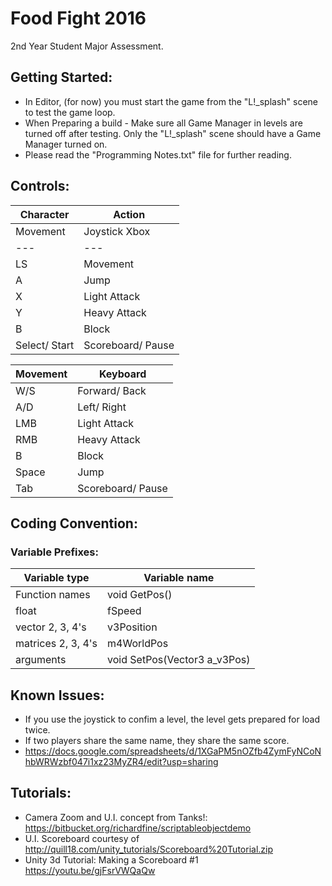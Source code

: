 # Food Fight 2016
2nd Year Student Major Assessment.

## Getting Started:
- In Editor, (for now) you must start the game from the "L!_splash" scene to test the game loop.
- When Preparing a build - Make sure all Game Manager in levels are turned off after testing. Only the "L!_splash" scene should have a Game Manager turned on.
- Please read the "Programming Notes.txt" file for further reading.

## Controls:
| Character | Action 	|
| --- 		| --- 		|
|Movement| Joystick Xbox|
| --- 		| --- 		|
|LS 		|Movement|
|A	 		|Jump|
|X 			|Light Attack|
|Y 			|Heavy Attack|
|B 			|Block|
|Select/ Start 		|Scoreboard/ Pause|

|Movement| Keyboard|
| --- 		| --- 		|
|W/S 	|Forward/ Back|
|A/D 	|Left/ Right|
|LMB 	|Light Attack|
|RMB 	|Heavy Attack|
|B 	|Block|
|Space 	|Jump|
|Tab 		|Scoreboard/ Pause|


## Coding Convention:
### Variable Prefixes: 
|Variable type|Variable name|
| --- 		| --- 		|
|Function names|void GetPos()|
|float|fSpeed |
|vector 2, 3, 4's|v3Position|
|matrices 2, 3, 4's|m4WorldPos |
|arguments|void SetPos(Vector3 a_v3Pos) |

## Known Issues:
- If you use the joystick to confim a level, the level gets prepared for load twice.
- If two players share the same name, they share the same score.
- https://docs.google.com/spreadsheets/d/1XGaPM5nOZfb4ZymFyNCoNhbWRWzbf047i1xz23MyZR4/edit?usp=sharing

## Tutorials:
- Camera Zoom and U.I. concept from Tanks!: https://bitbucket.org/richardfine/scriptableobjectdemo 
- U.I. Scoreboard courtesy of http://quill18.com/unity_tutorials/Scoreboard%20Tutorial.zip 
- Unity 3d Tutorial: Making a Scoreboard #1  https://youtu.be/gjFsrVWQaQw
